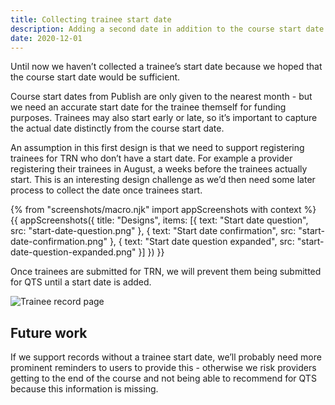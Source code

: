 ```yaml
---
title: Collecting trainee start date
description: Adding a second date in addition to the course start date
date: 2020-12-01
---
```


Until now we haven’t collected a trainee’s start date because we hoped that the course start date would be sufficient.

Course start dates from Publish are only given to the nearest month - but we need an accurate start date for the trainee themself for funding purposes. Trainees may also start early or late, so it’s important to capture the actual date distinctly from the course start date.

An assumption in this first design is that we need to support registering trainees for TRN who don’t have a start date. For example a provider registering their trainees in August, a weeks before the trainees actually start. This is an interesting design challenge as we’d then need some later process to collect the date once trainees start.

{% from "screenshots/macro.njk" import appScreenshots with context %}
{{ appScreenshots({
  title: "Designs",
  items: [{
    text: "Start date question",
    src: "start-date-question.png"
  }, {
    text: "Start date confirmation",
    src: "start-date-confirmation.png"
  }, {
    text: "Start date question expanded",
    src: "start-date-question-expanded.png"
  }]
}) }}

Once trainees are submitted for TRN, we will prevent them being submitted for QTS until a start date is added.

![Trainee record page](trainee-record-page.png)

## Future work

If we support records without a trainee start date, we’ll probably need more prominent reminders to users to provide this - otherwise we risk providers getting to the end of the course and not being able to recommend for QTS because this information is missing.

